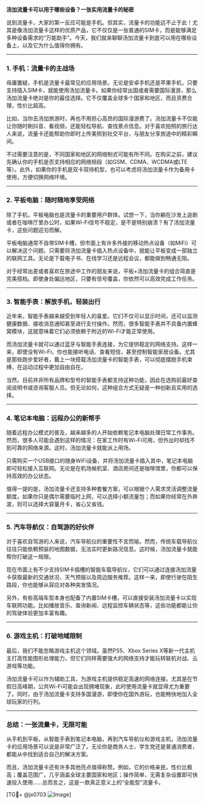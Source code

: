 **汤加流量卡可以用于哪些设备？一张实用流量卡的秘密**

说到流量卡，大家的第一反应可能是手机。但其实，流量卡的功能远不止于此！尤其是像汤加流量卡这样的优质产品，它不仅仅是一张普通的SIM卡，而是能够满足多种设备需求的“万能助手”。今天，我们就来聊聊汤加流量卡到底可以用在哪些设备上，以及它为什么值得你拥有。

---

### **1. 手机：流量卡的主战场**

毋庸置疑，手机是流量卡最常见的应用场景。无论是安卓手机还是苹果手机，只要支持插入SIM卡，就能使用汤加流量卡。如果你经常出国或者需要国际漫游，那么汤加流量卡绝对是你的最佳选择。它不仅覆盖全球多个国家和地区，而且资费合理，性价比超高。

比如，当你去汤加旅游时，再也不用担心高昂的国际漫游费了。汤加流量卡不仅能让你随时刷抖音、看视频，还能轻松导航、查找景点信息。对于喜欢拍照的旅行达人来说，流量卡还能帮助你即时上传美照到社交平台，与朋友分享旅途中的精彩瞬间。

不过需要注意的是，不同国家和地区的网络制式可能有所不同。在购买之前，建议先确认你的手机是否支持相应的网络频段（如GSM、CDMA、WCDMA或LTE等）。此外，如果你的手机是双卡双待机型，也可以考虑将汤加流量卡作为备用卡使用，方便切换网络环境。

---

### **2. 平板电脑：随时随地享受网络**

除了手机，平板电脑也是流量卡的重要用户群体。试想一下，当你躺在沙发上追剧或者在咖啡厅里办公时，如果Wi-Fi信号不稳定，是不是特别崩溃？有了汤加流量卡，这些问题迎刃而解。

平板电脑通常不自带SIM卡槽，但市面上有许多外接的移动热点设备（如MiFi）可以解决这个问题。只需要将汤加流量卡插入热点设备中，就能让平板变成一部独立的联网工具。无论是下载电子书、在线学习还是远程会议，都能做到畅通无阻。

对于经常出差或者喜欢在旅途中工作的朋友来说，平板+汤加流量卡的组合简直是完美搭档。即使身处偏远地区，只要有信号覆盖，你依然可以高效完成工作任务。

---

### **3. 智能手表：解放手机，轻装出行**

近年来，智能手表越来越受到年轻人的喜爱。它们不仅可以显示时间，还可以监测健康数据、接收消息通知甚至进行支付操作。然而，很多智能手表并不具备内置蜂窝模块，这就意味着它们必须依赖于附近的Wi-Fi才能正常使用。

而汤加流量卡就可以通过蓝牙与智能手表连接，为它提供稳定的网络支持。这样一来，即使没有Wi-Fi，你也能接听电话、查看短信，甚至控制智能家居设备。尤其是那些跑步爱好者，戴上一块搭载汤加流量卡的智能手表，可以彻底摆脱手机束缚，在运动过程中更加自由自在。

当然，目前并非所有品牌和型号的智能手表都支持这种功能，因此在选购前最好查阅说明书或咨询客服人员。但无论如何，这种组合方式无疑是一种创新且实用的选择。

---

### **4. 笔记本电脑：远程办公的新帮手**

随着远程办公模式的普及，越来越多的人开始依赖笔记本电脑处理日常工作事务。然而，很多人可能会遇到这样的情况：在家工作时有Wi-Fi可用，但外出时却找不到可靠的网络来源。这时，汤加流量卡就能派上用场。

只需购买一个USB接口的随身WiFi设备，并将汤加流量卡插入其中，笔记本电脑即可轻松接入互联网。无论是在机场候机室、酒店房间还是咖啡馆里，你都可以保持高效的办公状态。

值得一提的是，汤加流量卡还支持多种套餐方案，可以根据个人需求灵活调整流量额度。如果你只是偶尔需要临时上网，可以选择小额流量包；而如果你经常在外奔波，则可以选择大容量月卡，省心又省钱。

---

### **5. 汽车导航仪：自驾游的好伙伴**

对于喜欢自驾游的人来说，汽车导航仪的重要性不言而喻。然而，传统车载导航仪往往只能依赖预装的地图数据，无法实时更新路况信息。这时候，汤加流量卡就能帮你打破这一局限。

现在市面上有不少支持SIM卡插槽的智能车载导航仪，它们可以通过连接汤加流量卡获取最新的交通状况、天气预报以及周边服务推荐。这样一来，即使行驶在陌生路段，你也能够从容应对各种突发情况。

另外，有些高端车型本身也配备了内置SIM卡槽，可以直接安装汤加流量卡以实现车联网功能。比如播放音乐、查询新闻、远程监控车辆状态等，这些功能都能让你的驾驶体验更加丰富有趣。

---

### **6. 游戏主机：打破地域限制**

最后，我们不能忽略游戏主机这个领域。虽然PS5、Xbox Series X等新一代主机主打高性能图形处理能力，但它们同样需要强大的网络支持才能玩转联机对战、云游戏等功能。

汤加流量卡可以作为辅助工具，为游戏主机提供稳定高速的网络连接。尤其是在节假日高峰期，公共Wi-Fi可能会出现拥堵现象，此时使用流量卡就显得尤为重要了。同时，由于汤加流量卡支持多国漫游，即使你在国外游玩，也能畅快地加入全球玩家的行列。

---

### **总结：一张流量卡，无限可能**

从手机到平板，从智能手表到笔记本电脑，再到汽车导航仪和游戏主机，汤加流量卡的应用场景可以说是非常广泛了。无论你是商务人士、学生党还是普通消费者，都能从中找到适合自己的解决方案。

而且，汤加流量卡还有许多其他亮点值得称赞。例如，它的价格亲民，性价比极高；覆盖范围广，几乎涵盖全球主要国家和地区；操作简单，无需复杂设置即可快速投入使用……总而言之，这是一款真正意义上的“全能型”流量卡。

[TG💪+ @jx0703 ![Image](https://github.com/user-attachments/assets/dbca1d08-cadb-493c-b0ec-ad6f7a83f270)]